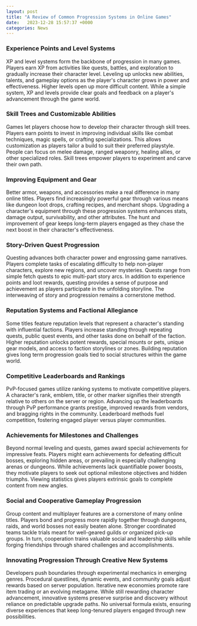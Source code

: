 ```yaml
---
layout: post
title: "A Review of Common Progression Systems in Online Games"
date:   2023-12-28 15:57:37 +0000
categories: News
---
```

### Experience Points and Level Systems

XP and level systems form the backbone of progression in many games. Players earn XP from activities like quests, battles, and exploration to gradually increase their character level. Leveling up unlocks new abilities, talents, and gameplay options as the player's character grows in power and effectiveness. Higher levels open up more difficult content. While a simple system, XP and levels provide clear goals and feedback on a player's advancement through the game world.

### Skill Trees and Customizable Abilities
Games let players choose how to develop their character through skill trees. Players earn points to invest in improving individual skills like combat techniques, magic spells, or crafting specializations. This allows customization as players tailor a build to suit their preferred playstyle. People can focus on melee damage, ranged weaponry, healing allies, or other specialized roles. Skill trees empower players to experiment and carve their own path.

### Improving Equipment and Gear
Better armor, weapons, and accessories make a real difference in many online titles. Players find increasingly powerful gear through various means like dungeon loot drops, crafting recipes, and merchant shops. Upgrading a character's equipment through these progression systems enhances stats, damage output, survivability, and other attributes. The hunt and improvement of gear keeps long-term players engaged as they chase the next boost in their character's effectiveness.

### Story-Driven Quest Progression
Questing advances both character power and engrossing game narratives. Players complete tasks of escalating difficulty to help non-player characters, explore new regions, and uncover mysteries. Quests range from simple fetch quests to epic multi-part story arcs. In addition to experience points and loot rewards, questing provides a sense of purpose and achievement as players participate in the unfolding storyline. The interweaving of story and progression remains a cornerstone method.

### Reputation Systems and Factional Allegiance
Some titles feature reputation levels that represent a character's standing with influential factions. Players increase standing through repeating quests, public quest events, and other tasks done on behalf of the faction. Higher reputation unlocks potent rewards, special mounts or pets, unique gear models, and access to faction storylines or zones. Building reputation gives long term progression goals tied to social structures within the game world.

### Competitive Leaderboards and Rankings
PvP-focused games utilize ranking systems to motivate competitive players. A character's rank, emblem, title, or other marker signifies their strength relative to others on the server or region. Advancing up the leaderboards through PvP performance grants prestige, improved rewards from vendors, and bragging rights in the community. Leaderboard methods fuel competition, fostering engaged player versus player communities.

### Achievements for Milestones and Challenges
Beyond normal leveling and quests, games award special achievements for impressive feats. Players might earn achievements for defeating difficult bosses, exploring hidden areas, or prevailing in especially challenging arenas or dungeons. While achievements lack quantifiable power boosts, they motivate players to seek out optional milestone objectives and hidden triumphs. Viewing statistics gives players extrinsic goals to complete content from new angles.

### Social and Cooperative Gameplay Progression
Group content and multiplayer features are a cornerstone of many online titles. Players bond and progress more rapidly together through dungeons, raids, and world bosses not easily beaten alone. Stronger coordinated teams tackle trials meant for well-geared guilds or organized pick-up groups. In turn, cooperation trains valuable social and leadership skills while forging friendships through shared challenges and accomplishments.

### Innovating Progression Through Creative New Systems
Developers push boundaries through experimental mechanics in emerging genres. Procedural questlines, dynamic events, and community goals adjust rewards based on server population. Iterative new economies promote rare item trading or an evolving metagame. While still rewarding character advancement, innovative systems preserve surprise and discovery without reliance on predictable upgrade paths. No universal formula exists, ensuring diverse experiences that keep long-tenured players engaged through new possibilities.
